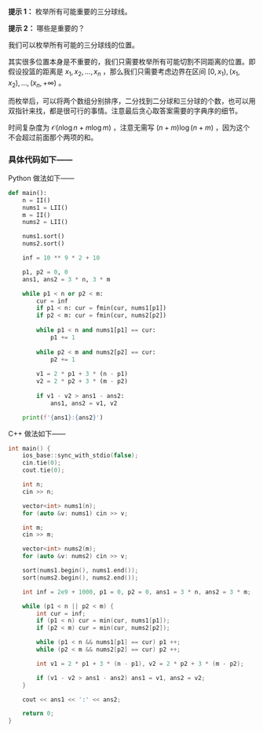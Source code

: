 **提示 1：** 枚举所有可能重要的三分球线。

**提示 2：** 哪些是重要的？

我们可以枚举所有可能的三分球线的位置。

其实很多位置本身是不重要的，我们只需要枚举所有可能切割不同距离的位置。即假设投篮的距离是 $x_1,x_2,\dots,x_n$ ，那么我们只需要考虑边界在区间 $[0,x_1),(x_1,x_2),\dots,(x_n,+∞)$ 。

而枚举后，可以将两个数组分别排序，二分找到二分球和三分球的个数，也可以用双指针来找，都是很可行的事情。注意最后贪心取答案需要的字典序的细节。

时间复杂度为 $\mathcal{O}(n\log n+m\log m)$ ，注意无需写 $(n+m)\log (n+m)$ ，因为这个不会超过前面那个两项的和。

### 具体代码如下——

Python 做法如下——

```Python []
def main():
    n = II()
    nums1 = LII()
    m = II()
    nums2 = LII()

    nums1.sort()
    nums2.sort()

    inf = 10 ** 9 * 2 + 10

    p1, p2 = 0, 0
    ans1, ans2 = 3 * n, 3 * m

    while p1 < n or p2 < m:
        cur = inf
        if p1 < n: cur = fmin(cur, nums1[p1])
        if p2 < m: cur = fmin(cur, nums2[p2])
        
        while p1 < n and nums1[p1] == cur:
            p1 += 1
        
        while p2 < m and nums2[p2] == cur:
            p2 += 1
        
        v1 = 2 * p1 + 3 * (n - p1)
        v2 = 2 * p2 + 3 * (m - p2)
        
        if v1 - v2 > ans1 - ans2:
            ans1, ans2 = v1, v2

    print(f'{ans1}:{ans2}')
```

C++ 做法如下——

```cpp []
int main() {
    ios_base::sync_with_stdio(false);
    cin.tie(0);
    cout.tie(0);

    int n;
    cin >> n;

    vector<int> nums1(n);
    for (auto &v: nums1) cin >> v;

    int m;
    cin >> m;

    vector<int> nums2(m);
    for (auto &v: nums2) cin >> v;

    sort(nums1.begin(), nums1.end());
    sort(nums2.begin(), nums2.end());

    int inf = 2e9 + 1000, p1 = 0, p2 = 0, ans1 = 3 * n, ans2 = 3 * m;

    while (p1 < n || p2 < m) {
        int cur = inf;
        if (p1 < n) cur = min(cur, nums1[p1]);
        if (p2 < m) cur = min(cur, nums2[p2]);

        while (p1 < n && nums1[p1] == cur) p1 ++;
        while (p2 < m && nums2[p2] == cur) p2 ++;

        int v1 = 2 * p1 + 3 * (n - p1), v2 = 2 * p2 + 3 * (m - p2);

        if (v1 - v2 > ans1 - ans2) ans1 = v1, ans2 = v2;
    }

    cout << ans1 << ':' << ans2;

    return 0;
}
```